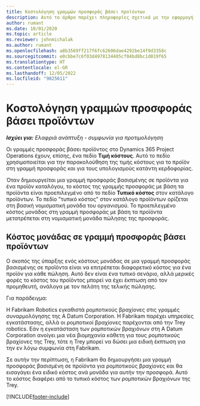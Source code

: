 ```yaml
---
title: Κοστολόγηση γραμμών προσφοράς βάσει προϊόντων
description: Αυτό το άρθρο παρέχει πληροφορίες σχετικά με την εφαρμογή μιας τιμής κόστους σε γραμμή προσφοράς βάσει προϊόντος.
author: rumant
ms.date: 10/01/2020
ms.topic: article
ms.reviewer: johnmichalak
ms.author: rumant
ms.openlocfilehash: a8b3569ff217f6fc62606dae4292be14f9d3358c
ms.sourcegitcommit: e0cbbe7c6f03d4978134405cf04bd8bc1d019f65
ms.translationtype: HT
ms.contentlocale: el-GR
ms.lasthandoff: 12/05/2022
ms.locfileid: "9825611"
---
```

# <a name="costing-product-based-quote-lines"></a>Κοστολόγηση γραμμών προσφοράς βάσει προϊόντων

_**Ισχύει για:** Ελαφριά ανάπτυξη - συμφωνία για προτιμολόγηση_


Οι γραμμές προσφοράς βάσει προϊόντος στο Dynamics 365 Project Operations έχουν, επίσης, ένα πεδίο **Τιμή κόστους**. Αυτό το πεδίο χρησιμοποιείται για την παρακολούθηση της τιμής κόστους για το προϊόν στη γραμμή προσφοράς και για τους υπολογισμούς κατάντη κερδοφορίας.

Όταν δημιουργείται μια γραμμή προσφοράς βασισμένης σε προϊόντα για ένα προϊόν καταλόγου, το κόστος της γραμμής προσφοράς με βάση τα προϊόντα είναι προεπιλεγμένο από το πεδίο **Τυπικό κόστος** στον κατάλογο προϊόντων. Το πεδίο "τυπικό κόστος" στον κατάλογο προϊόντων ορίζεται στη βασική νομισματική μονάδα του οργανισμού. Το προεπιλεγμένο κόστος μονάδας στη γραμμή προσφοράς με βάση τα προϊόντα μετατρέπεται στη νομισματική μονάδα πώλησης της προσφοράς.

## <a name="unit-cost-on-a-product-based-quote-line"></a>Κόστος μονάδας σε γραμμή προσφοράς βάσει προϊόντων

Ο σκοπός της ύπαρξης ενός κόστους μονάδας σε μια γραμμή προσφοράς βασισμένης σε προϊόντα είναι να επιτρέπεται διαφορετικό κόστος για ένα προϊόν για κάθε πώληση. Αυτό δεν είναι ένα τυπικό σενάριο, αλλά μερικές φορές το κόστος του προϊόντος μπορεί να έχει έκπτωση από τον προμηθευτή, ανάλογα με τον πελάτη της τελικής πώλησης.

Για παράδειγμα:

Η Fabrikam Robotics εγκαθιστά ρομποτικούς βραχίονες στις γραμμές συναρμολόγησης της A Datum Corporation. Η Fabrikam παρέχει υπηρεσίες εγκατάστασης, αλλά οι ρομποτικοί βραχίονες παρέχονται από την Trey robotics. Εάν η εγκατάσταση των ρομποτικών βραχιόνων στη A Datum Corporation ανοίγει μια νέα βιομηχανία κάθετη για τους ρομποτικούς βραχίονες της Trey, τότε η Trey μπορεί να δώσει μια ειδική έκπτωση για την εν λόγω συμφωνία στη Fabrikam.

Σε αυτήν την περίπτωση, η Fabrikam θα δημιουργήσει μια γραμμή προσφοράς βασισμένη σε προϊόντα για ρομποτικούς βραχίονες και θα εισαγάγει ένα ειδικό κόστος ανά μονάδα για αυτήν την προσφορά. Αυτό το κόστος διαφέρει από το τυπικό κόστος των ρομποτικών βραχιόνων της Trey.


[!INCLUDE[footer-include](../../includes/footer-banner.md)]
